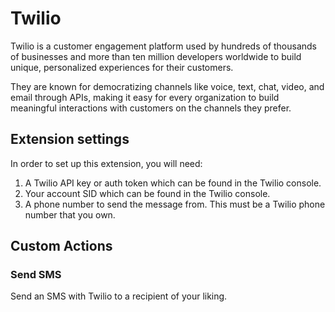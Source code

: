 # Twilio

Twilio is a customer engagement platform used by hundreds of thousands of businesses and more than ten million developers worldwide to build unique, personalized experiences for their customers.

They are known for democratizing channels like voice, text, chat, video, and email through APIs, making it easy for every organization to build meaningful interactions with customers on the channels they prefer.

## Extension settings

In order to set up this extension, you will need:

1. A Twilio API key or auth token which can be found in the Twilio console.
2. Your account SID which can be found in the Twilio console.
3. A phone number to send the message from. This must be a Twilio phone number that you own.

## Custom Actions

### Send SMS

Send an SMS with Twilio to a recipient of your liking.
